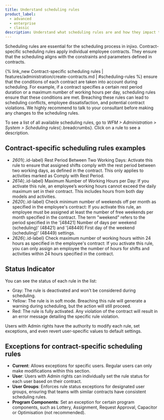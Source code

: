 ```yaml
---
title: Understand scheduling rules
product_label:
  - advanced
  - enterprise
  - classic
description: Understand what scheduling rules are and how they impact the scheduling process.
---
```


Scheduling rules are essential for the scheduling process in injixo. Contract-specific scheduling rules apply individual employee contracts. They ensure that the scheduling aligns with the constraints and parameters defined in contracts.

{% link_new Contract-specific scheduling rules | features/administration/create-contracts.md | #scheduling-rules %} ensure that the conditions of each contract are taken into account during scheduling. For example, if a contract specifies a certain rest period duration or a maximum number of working hours per day, scheduling rules ensure that these conditions are met. Breaching these rules can lead to scheduling conflicts, employee dissatisfaction, and potential contract violations. We highly recommend to talk to your consultant before making any changes to the scheduling rules.

To see a list of all available scheduling rules, go to _WFM > Administration > System > Scheduling rules_{:.breadcrumbs}. Click on a rule to see a description.

## Contract-specific scheduling rules examples

  - _2601_{:.id-label} Rest Period Between Two Working Days: Activate this rule to ensure that assigned shifts comply with the rest period between two working days, as defined in the contract. This only applies to activities marked as Comply with Rest Period.
  - _2614_{:.id-label} Maximum Number of Working Hours per Day: If you activate this rule, an employee’s working hours cannot exceed the daily maximum set in their contract. This includes hours from both day models and activities.
  - _2620_{:.id-label} Check minimum number of weekends off per month as specified in the employee's contract: If you activate this rule, an employee must be assigned at least the number of free weekends per month specified in the contract. The term "weekend" refers to the period specified in the '[48421] Number of days per weekend (scheduling)' (48421) and '[48449] First day of the weekend (scheduling)' (48449) settings.
  - _2626_{:.id-label} Check maximum number of working hours within 24 hours as specified in the employee's contract:	If you activate this rule, you can only assign an employee the number of hours for shifts and activities within 24 hours specified in the contract.

## Status Indicator

You can see the status of each rule in the list:

  - Gray: The rule is deactivated and won't be considered during scheduling.
  - Yellow: The rule is in soft mode. Breaching this rule will generate a warning during scheduling, but the action will still proceed.
  - Red: The rule is fully activated. Any violation of the contract will result in an error message detailing the specific rule violation.

Users with Admin rights have the authority to modify each rule, set exceptions, and even revert user-specific values to default settings.

## Exceptions for contract-specific scheduling rules

  - **Current**: Allows exceptions for specific users. Regular users can only make modifications within this section.
  - **User**: Users with Admin rights can individually set the rule status for each user based on their contract.
  - **User Groups**: Enforces rule status exceptions for designated user groups, ensuring that teams with similar contracts have consistent scheduling rules.
  - **Program Components**: Set an exception for certain program components, such as Lottery, Assignment, Request Approval, Capacitor or Optimisation (not recommended).